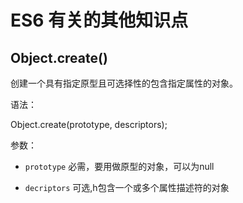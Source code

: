 # ES6 有关的其他知识点

## Object.create()

创建一个具有指定原型且可选择性的包含指定属性的对象。

语法：

Object.create(prototype, descriptors);

参数：

- `prototype` 必需，要用做原型的对象，可以为null

- `decriptors` 可选,h包含一个或多个属性描述符的对象

